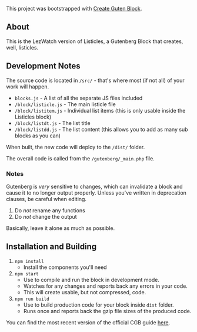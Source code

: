 This project was bootstrapped with [Create Guten Block](https://github.com/ahmadawais/create-guten-block).

## About

This is the LezWatch version of Listicles, a Gutenberg Block that creates, well, listicles.

## Development Notes

The source code is located in `/src/` - that's where most (if not all) of your work will happen.

* `blocks.js` - A list of all the separate JS files included
* `/block/listicle.js` - The main listicle file
* `/block/listitem.js` - Individual list items (this is only usable inside the Listicles block)
* `/block/listdt.js` - The list title
* `/block/listdd.js` - The list content (this allows you to add as many sub blocks as you can)

When built, the new code will deploy to the `/dist/` folder.

The overall code is called from the `/gutenberg/_main.php` file.

### Notes

Gutenberg is _very_ sensitive to changes, which can invalidate a block and cause it to no longer output properly. Unless you've written in deprecation clauses, be careful when editing.

1. Do _not_ rename any functions
2. Do _not_ change the output

Basically, leave it alone as much as possible.

## Installation and Building

1. `npm install`
    - Install the components you'll need
2. `npm start`
    - Use to compile and run the block in development mode.
    - Watches for any changes and reports back any errors in your code.
    - This will create usable, but not compressed, code.
3. `npm run build`
    - Use to build production code for your block inside `dist` folder.
    - Runs once and reports back the gzip file sizes of the produced code.

You can find the most recent version of the official CGB guide [here](https://github.com/ahmadawais/create-guten-block).
